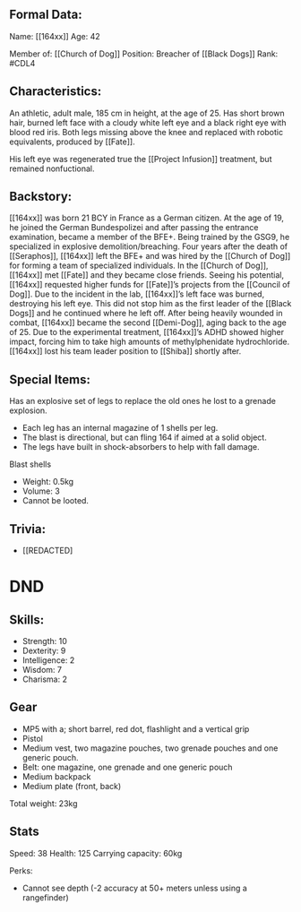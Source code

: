 ## Formal Data:
Name: [[164xx]]
Age: 42

Member of: [[Church of Dog]]
Position: Breacher of [[Black Dogs]]
Rank: #CDL4 

## Characteristics:
An athletic, adult male, 185 cm in height, at the age of 25. Has short brown hair, burned left face with a cloudy white left eye and a black right eye with blood red iris. Both legs missing above the knee and replaced with robotic equivalents, produced by [[Fate]].

His left eye was regenerated true the [[Project Infusion]] treatment, but remained nonfuctional.
## Backstory:
[[164xx]] was born 21 BCY in France as a German citizen. At the age of 19, he joined the German Bundespolizei and after passing the entrance examination, became a member of the BFE+. Being trained by the GSG9, he specialized in explosive demolition/breaching. Four years after the death of [[Seraphos]], [[164xx]] left the BFE+ and was hired by the [[Church of Dog]] for forming a team of specialized individuals. In the [[Church of Dog]], [[164xx]] met [[Fate]] and they became close friends. Seeing his potential, [[164xx]] requested higher funds for [[Fate]]’s projects from the [[Council of Dog]]. Due to the incident in the lab, [[164xx]]’s left face was burned, destroying his left eye. This did not stop him as the first leader of the [[Black Dogs]] and he continued where he left off. After being heavily wounded in combat, [[164xx]] became the second [[Demi-Dog]], aging back to the age of 25. Due to the experimental treatment, [[164xx]]’s ADHD showed higher impact, forcing him to take high amounts of methylphenidate hydrochloride. [[164xx]] lost his team leader position to [[Shiba]] shortly after.

## Special Items:
Has an explosive set of legs to replace the old ones he lost to a grenade explosion.
- Each leg has an internal magazine of 1 shells per leg.
- The blast is directional, but can fling 164 if aimed at a solid object.
- The legs have built in shock-absorbers to help with fall damage.

Blast shells
- Weight: 0.5kg
- Volume: 3
- Cannot be looted.

## Trivia:
- \[\[REDACTED\]

# DND
## Skills:
- Strength: 10
- Dexterity: 9
- Intelligence: 2
- Wisdom: 7
- Charisma: 2

## Gear
- MP5 with a; short barrel, red dot, flashlight and a vertical grip
- Pistol
- Medium vest, two magazine pouches, two grenade pouches and one generic pouch.
- Belt: one magazine, one grenade and one generic pouch
- Medium backpack
- Medium plate (front, back)

Total weight: 23kg

## Stats
Speed: 38
Health: 125
Carrying capacity: 60kg

Perks:
- Cannot see depth (-2 accuracy at 50+ meters unless using a rangefinder) 